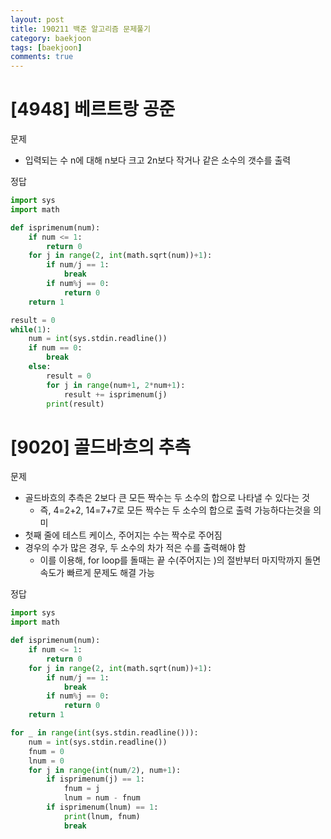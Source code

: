 ```yaml
---
layout: post
title: 190211 백준 알고리즘 문제풀기
category: baekjoon
tags: [baekjoon]
comments: true
---
```


# [4948] 베르트랑 공준

문제
- 입력되는 수 n에 대해 n보다 크고 2n보다 작거나 같은 소수의 갯수를 출력

정답
```python
import sys
import math

def isprimenum(num):
    if num <= 1:
        return 0
    for j in range(2, int(math.sqrt(num))+1):
        if num/j == 1:
            break
        if num%j == 0:
            return 0
    return 1

result = 0
while(1):
    num = int(sys.stdin.readline())
    if num == 0:
        break
    else:
        result = 0
        for j in range(num+1, 2*num+1):
            result += isprimenum(j)
        print(result)
```

# [9020] 골드바흐의 추측

문제
- 골드바흐의 추측은 2보다 큰 모든 짝수는 두 소수의 합으로 나타낼 수 있다는 것
  - 즉, 4=2+2, 14=7+7로 모든 짝수는 두 소수의 합으로 출력 가능하다는것을 의미
- 첫째 줄에 테스트 케이스, 주어지는 수는 짝수로 주어짐
- 경우의 수가 많은 경우, 두 소수의 차가 적은 수를 출력해야 함
  - 이를 이용해, for loop를 돌때는 끝 수(주어지는 )의 절반부터 마지막까지 돌면 속도가 빠르게 문제도 해결 가능

정답
```python
import sys
import math

def isprimenum(num):
    if num <= 1:
        return 0
    for j in range(2, int(math.sqrt(num))+1):
        if num/j == 1:
            break
        if num%j == 0:
            return 0
    return 1

for _ in range(int(sys.stdin.readline())):
    num = int(sys.stdin.readline())
    fnum = 0
    lnum = 0
    for j in range(int(num/2), num+1):
        if isprimenum(j) == 1:
            fnum = j
            lnum = num - fnum
        if isprimenum(lnum) == 1:
            print(lnum, fnum)
            break
```

